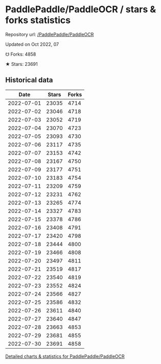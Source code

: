 # PaddlePaddle/PaddleOCR / stars & forks statistics

Repository url: [/PaddlePaddle/PaddleOCR](https://github.com/PaddlePaddle/PaddleOCR)

Updated on Oct 2022, 07

☋ Forks: 4858

★ Stars: 23691

## Historical data
| Date | Stars | Forks |
|------|-------|-------|
| 2022-07-01 | 23035 | 4714 | 
| 2022-07-02 | 23046 | 4718 | 
| 2022-07-03 | 23052 | 4719 | 
| 2022-07-04 | 23070 | 4723 | 
| 2022-07-05 | 23093 | 4730 | 
| 2022-07-06 | 23117 | 4735 | 
| 2022-07-07 | 23153 | 4742 | 
| 2022-07-08 | 23167 | 4750 | 
| 2022-07-09 | 23177 | 4751 | 
| 2022-07-10 | 23183 | 4754 | 
| 2022-07-11 | 23209 | 4759 | 
| 2022-07-12 | 23231 | 4762 | 
| 2022-07-13 | 23265 | 4774 | 
| 2022-07-14 | 23327 | 4783 | 
| 2022-07-15 | 23378 | 4786 | 
| 2022-07-16 | 23408 | 4791 | 
| 2022-07-17 | 23420 | 4798 | 
| 2022-07-18 | 23444 | 4800 | 
| 2022-07-19 | 23466 | 4808 | 
| 2022-07-20 | 23497 | 4811 | 
| 2022-07-21 | 23519 | 4817 | 
| 2022-07-22 | 23540 | 4819 | 
| 2022-07-23 | 23552 | 4824 | 
| 2022-07-24 | 23566 | 4827 | 
| 2022-07-25 | 23586 | 4832 | 
| 2022-07-26 | 23611 | 4840 | 
| 2022-07-27 | 23640 | 4847 | 
| 2022-07-28 | 23663 | 4853 | 
| 2022-07-29 | 23681 | 4855 | 
| 2022-07-30 | 23691 | 4858 | 


[Detailed charts & statistics for PaddlePaddle/PaddleOCR](https://reviewgithub.com/rep/PaddlePaddle/PaddleOCR)

